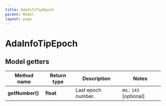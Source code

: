```yaml
---
title: AdaInfoTipEpoch
parent: Model
layout: page
---
```


# AdaInfoTipEpoch

## Model getters

Method name | Return type | Description | Notes
------------ | ------------- | ------------- | -------------
**getNumber()** | **float** | Last epoch number. | ex.: `143` [optional]

